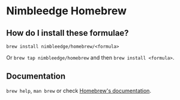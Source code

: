 # Nimbleedge Homebrew

## How do I install these formulae?

`brew install nimbleedge/homebrew/<formula>`

Or `brew tap nimbleedge/homebrew` and then `brew install <formula>`.

## Documentation

`brew help`, `man brew` or check [Homebrew's documentation](https://docs.brew.sh).
